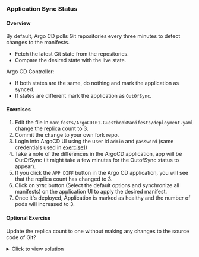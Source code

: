 ### Application Sync Status

#### Overview

By default, Argo CD polls Git repositories every three minutes to detect changes to the manifests.
- Fetch the latest Git state from the repositories.
- Compare the desired state with the live state.

Argo CD Controller:
- If both states are the same, do nothing and mark the application as synced.
- If states are different mark the application as `OutOfSync`.

#### Exercises

1. Edit the file in  `manifests/ArgoCD101-GuestbookManifests/deployment.yaml` change the replica count to 3.
1. Commit the change to your own fork repo.
1. Login into ArgoCD UI using the user id `admin` and `password` (same credentials used in [exercise1][1])
1. Take a note of the differences in the ArgoCD application, app will be OutOfSync (It might take a few minutes for the OutofSync status to appear).
1. If you click the `APP DIFF` button in the Argo CD application, you will see that the replica count has changed to 3.
1. Click on  `SYNC` button (Select the default options and synchronize all manifests) on the  application UI to apply the desired manifest.
1. Once it's deployed, Application is marked as healthy and the number of pods will increased to 3.

#### Optional Exercise

Update the replica count to one without making any changes to the source code of Git?

<details>
<summary>Click to view solution</summary>
    <ol>
    <li>In the ArgoCD UI, click on `deploy` resource. Edit the `live manifest` and set the replica count to one and save it.</li>
    <li>A total of 2 pods will terminate and the application will be marked out of sync.</li>
    </ol>
</details>

[1]: exercise1.md
